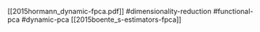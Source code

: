 [[2015hormann_dynamic-fpca.pdf]]
#dimensionality-reduction #functional-pca #dynamic-pca
[[2015boente_s-estimators-fpca]]

